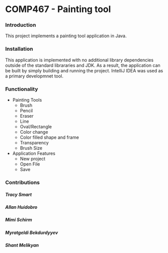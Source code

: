 # COMP467 - Painting tool

### Introduction

This project implements a painting tool application in Java.

### Installation

This application is implemented with no additional library dependencies outside of the
standard librararies and JDK. As a result, the application can be built by simply building and running the project.
IntelliJ IDEA was used as a primary developmnet tool.

### Functionality

* Painting Tools
  * Brush
  * Pencil
  * Eraser
  * Line
  * Oval/Rectangle
  * Color change 
  * Color filled shape and frame
  * Transparency
  * Brush Size
* Application Features
  * New project
  * Open File
  * Save

### Contributions

##### Tracy Smart
##### Allan Huidobro
##### Mimi Schirm
##### Myratgeldi Bekdurdyyev
##### Shant Melikyan
